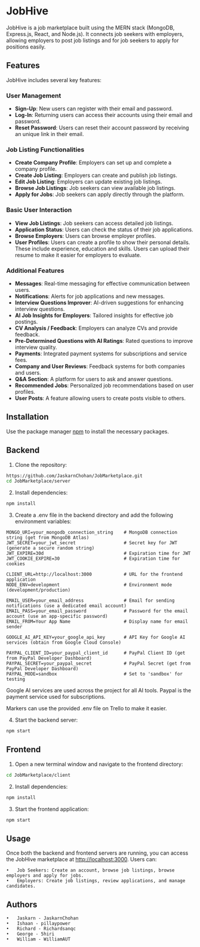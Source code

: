 # JobHive

JobHive is a job marketplace built using the MERN stack (MongoDB, Express.js, React, and Node.js). It connects job seekers with employers, allowing employers to post job listings and for job seekers to apply for positions easily.

## Features

JobHive includes several key features:

### User Management

- **Sign-Up**: New users can register with their email and password.
- **Log-In**: Returning users can access their accounts using their email and password.
- **Reset Password**: Users can reset their account password by receiving an unique link in their email.

### Job Listing Functionalities

- **Create Company Profile**: Employers can set up and complete a company profile.
- **Create Job Listing**: Employers can create and publish job listings.
- **Edit Job Listing**: Employers can update existing job listings.
- **Browse Job Listings**: Job seekers can view available job listings.
- **Apply for Jobs**: Job seekers can apply directly through the platform.

### Basic User Interaction

- **View Job Listings**: Job seekers can access detailed job listings.
- **Application Status**: Users can check the status of their job applications.
- **Browse Employers**: Users can browse employer profiles.
- **User Profiles**: Users can create a profile to show their personal details. These include experience, education and skills. Users can upload their resume to make it easier for employers to evaluate.

### Additional Features

- **Messages**: Real-time messaging for effective communication between users.
- **Notifications**: Alerts for job applications and new messages.
- **Interview Questions Improver**: AI-driven suggestions for enhancing interview questions.
- **AI Job Insights for Employers**: Tailored insights for effective job postings.
- **CV Analysis / Feedback**: Employers can analyze CVs and provide feedback.
- **Pre-Determined Questions with AI Ratings**: Rated questions to improve interview quality.
- **Payments**: Integrated payment systems for subscriptions and service fees.
- **Company and User Reviews**: Feedback systems for both companies and users.
- **Q&A Section**: A platform for users to ask and answer questions.
- **Recommended Jobs**: Personalized job recommendations based on user profiles.
- **User Posts**: A feature allowing users to create posts visible to others.

## Installation

Use the package manager [npm](https://www.npmjs.com/) to install the necessary packages.

## Backend

1. Clone the repository:

```bash
https://github.com/JaskarnChohan/JobMarketplace.git
cd JobMarketplace/server
```

2. Install dependencies:

```bash
npm install
```

3. Create a .env file in the backend directory and add the following environment variables:

```
MONGO_URI=your_mongodb_connection_string    # MongoDB connection string (get from MongoDB Atlas)
JWT_SECRET=your_jwt_secret                  # Secret key for JWT (generate a secure random string)
JWT_EXPIRE=30d                              # Expiration time for JWT
JWT_COOKIE_EXPIRE=30                        # Expiration time for cookies

CLIENT_URL=http://localhost:3000            # URL for the frontend application
NODE_ENV=development                        # Environment mode (development/production)

EMAIL_USER=your_email_address               # Email for sending notifications (use a dedicated email account)
EMAIL_PASS=your_email_password              # Password for the email account (use an app-specific password)
EMAIL_FROM=Your App Name                    # Display name for email sender

GOOGLE_AI_API_KEY=your_google_api_key       # API Key for Google AI services (obtain from Google Cloud Console)

PAYPAL_CLIENT_ID=your_paypal_client_id      # PayPal Client ID (get from PayPal Developer Dashboard)
PAYPAL_SECRET=your_paypal_secret            # PayPal Secret (get from PayPal Developer Dashboard)
PAYPAL_MODE=sandbox                         # Set to 'sandbox' for testing
```

Google AI services are used across the project for all AI tools. Paypal is the payment service used for subscriptions.

Markers can use the provided .env file on Trello to make it easier.

4. Start the backend server:

```bash
npm start
```

## Frontend

1. Open a new terminal window and navigate to the frontend directory:

```bash
cd JobMarketplace/client
```

2. Install dependencies:

```bash
npm install
```

3. Start the frontend application:

```bash
npm start
```

## Usage

Once both the backend and frontend servers are running, you can access the JobHive marketplace at [http://localhost:3000](http://localhost:3000). Users can:

    •	Job Seekers: Create an account, browse job listings, browse employers and apply for jobs.
    •	Employers: Create job listings, review applications, and manage candidates.

## Authors

    •	Jaskarn - JaskarnChohan
    •	Ishaan - pillaypower
    •	Richard - Richardsanqc
    •	George - 5hiri
    •	William - WilliamAUT
